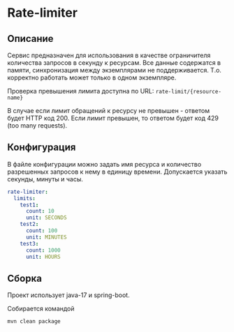 # Rate-limiter

## Описание
Сервис предназначен для использования в качестве ограничителя количества 
запросов в секунду к ресурсам.
Все данные содержатся в памяти, синхронизация между экземплярами не поддерживается.
Т.о. корректно работать может только в одном экземпляре.

Проверка превышения лимита доступна по URL: `rate-limit/{resource-name}`

В случае если лимит обращений к ресурсу не превышен - ответом будет HTTP код 200.
Если лимит превышен, то ответом будет код 429 (too many requests).

## Конфигурация
В файле конфигурации можно задать имя ресурса и количество разрешенных запросов к
нему в единицу времени. Допускается указать секунды, минуты и часы.
```yaml
rate-limiter:
  limits:
    test1:
      count: 10
      unit: SECONDS
    test2:
      count: 100
      unit: MINUTES
    test3:
      count: 1000
      unit: HOURS
```

## Сборка
Проект использует java-17 и spring-boot.

Собирается командой
```shell
mvn clean package
```
